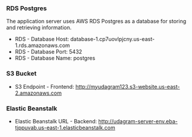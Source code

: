 

### RDS Postgres

The application server uses AWS RDS Postgres as a database for storing and retrieving information.

- RDS - Database Host: database-1.cp7uovlpjcny.us-east-1.rds.amazonaws.com
- RDS - Database Port: 5432
- RDS - Database Name: postgres

### S3 Bucket

- S3 Endpoint - Frontend: <http://myudagram123.s3-website.us-east-2.amazonaws.com>


### Elastic Beanstalk


- Elastic Beanstalk URL - Backend: <http://udagram-server-env.eba-tjppuvab.us-east-1.elasticbeanstalk.com>

